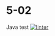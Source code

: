 # 5-02
Java test
[![linter](https://github.com/<OWNER>/<REPOSITORY>/workflows/linter/badge.svg)](https://github.com/marketplace/actions/super-linter)
